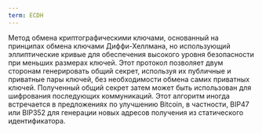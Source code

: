 ```yaml
---
term: ECDH
---
```


Метод обмена криптографическими ключами, основанный на принципах обмена ключами Диффи-Хеллмана, но использующий эллиптические кривые для обеспечения высокого уровня безопасности при меньших размерах ключей. Этот протокол позволяет двум сторонам генерировать общий секрет, используя их публичные и приватные пары ключей, без необходимости обмена самих приватных ключей. Полученный общий секрет затем может быть использован для шифрования последующих коммуникаций. Этот алгоритм иногда встречается в предложениях по улучшению Bitcoin, в частности, BIP47 или BIP352 для генерации новых адресов получения из статического идентификатора.